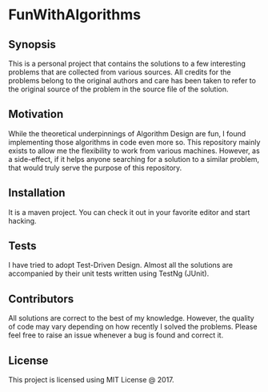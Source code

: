 # FunWithAlgorithms

## Synopsis

This is a personal project that contains the solutions to a few interesting problems that are collected from various sources. All credits for the problems belong to the original authors and care has been taken to refer to the original source of the problem in the source file of the solution. 

## Motivation

While the theoretical underpinnings of Algorithm Design are fun, I found implementing those algorithms in code even more so. This repository mainly exists to allow me the flexibility to work from various machines. However, as a side-effect, if it helps anyone searching for a solution to a similar problem, that would truly serve the purpose of this repository. 

## Installation

It is a maven project. You can check it out in your favorite editor and start hacking.

## Tests

I have tried to adopt Test-Driven Design. Almost all the solutions are accompanied by their unit tests written using TestNg (JUnit).

## Contributors

All solutions are correct to the best of my knowledge. However, the quality of code may vary depending on how recently I solved the problems. Please feel free to raise an issue whenever a bug is found and correct it.

## License

This project is licensed using MIT License @ 2017.
